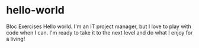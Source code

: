 # hello-world
Bloc Exercises
Hello world. I'm an IT project manager, but I love to play with code when I can. I'm ready to take it to the next level and do what I enjoy for a living!
